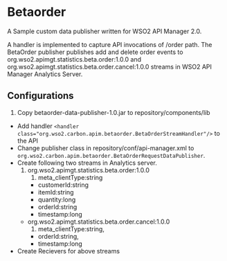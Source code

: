 # Betaorder

A Sample custom data publisher written for WSO2 API Manager 2.0.

A handler is implemented to capture API invocations of /order path. The BetaOrder publisher publishes add and delete order
events to org.wso2.apimgt.statistics.beta.order:1.0.0 and org.wso2.apimgt.statistics.beta.order.cancel:1.0.0 streams in 
WSO2 API Manager Analytics Server.

## Configurations
1. Copy betaorder-data-publisher-1.0.jar to repository/components/lib
* Add handler `<handler class="org.wso2.carbon.apim.betaorder.BetaOrderStreamHandler"/>` to the API
* Change publisher class in repository/conf/api-manager.xml to `org.wso2.carbon.apim.betaorder.BetaOrderRequestDataPublisher`.
* Create following two streams in Analytics server.
    1. org.wso2.apimgt.statistics.beta.order:1.0.0
        1. meta_clientType:string
        * customerId:string
        * itemId:string
        * quantity:long
        * orderId:string
        * timestamp:long
    * org.wso2.apimgt.statistics.beta.order.cancel:1.0.0
        1. meta_clientType:string,
        * orderId:string,
        * timestamp:long
* Create Recievers for above streams
